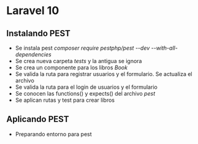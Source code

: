 # Laravel 10

## Instalando PEST

- Se instala pest _composer require pestphp/pest --dev --with-all-dependencies_
- Se crea nueva carpeta _tests_ y la antigua se ignora
- Se crea un componente para los libros _Book_
- Se valida la ruta para registrar usuarios y el formulario. Se actualiza el archivo
- Se valida la ruta para el login de usuarios y el formulario
- Se conocen las functions() y expects() del archivo _pest_
- Se aplican rutas y test para crear libros

## Aplicando PEST

- Preparando entorno para pest
